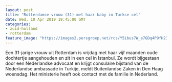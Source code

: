 ```yaml
---
layout: post
title: "Rotterdamse vrouw (31) met haar baby in Turkse cel"
date: Wed, 10 Apr 2019 19:45:00 GMT
categories: 
- zuid-holland 
- rotterdam 
feature_image: "https://images2.persgroep.net/rcs/Y5ibus7W_e7GDq4P9fH23gdANsQ/diocontent/145263236/_fitwidth/400/?appId=21791a8992982cd8da851550a453bd7f&quality=0.7"
---
```


Een 31-jarige vrouw uit Rotterdam is vrijdag met haar vijf maanden oude dochtertje aangehouden en zit in een cel in Istanbul. Ze wordt bijgestaan door een Nederlandse advocaat en krijgt consulaire bijstand van de Nederlandse ambassade in Turkije, meldt Buitenlandse Zaken in Den Haag woensdag. Het ministerie heeft ook contact met de familie in Nederland.
